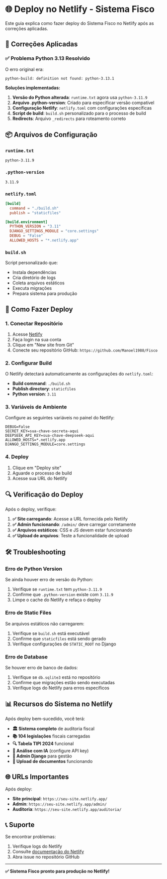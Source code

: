 # 🌐 Deploy no Netlify - Sistema Fisco

Este guia explica como fazer deploy do Sistema Fisco no Netlify após as correções aplicadas.

## 🔧 Correções Aplicadas

### ✅ Problema Python 3.13 Resolvido

O erro original era:
```
python-build: definition not found: python-3.13.1
```

**Soluções implementadas:**

1. **Versão do Python alterada**: `runtime.txt` agora usa `python-3.11.9`
2. **Arquivo .python-version**: Criado para especificar versão compatível
3. **Configuração Netlify**: `netlify.toml` com configurações específicas
4. **Script de build**: `build.sh` personalizado para o processo de build
5. **Redirects**: Arquivo `_redirects` para roteamento correto

## 📦 Arquivos de Configuração

### `runtime.txt`
```
python-3.11.9
```

### `.python-version`
```
3.11.9
```

### `netlify.toml`
```toml
[build]
  command = "./build.sh"
  publish = "staticfiles"

[build.environment]
  PYTHON_VERSION = "3.11"
  DJANGO_SETTINGS_MODULE = "core.settings"
  DEBUG = "False"
  ALLOWED_HOSTS = "*.netlify.app"
```

### `build.sh`
Script personalizado que:
- Instala dependências
- Cria diretório de logs
- Coleta arquivos estáticos
- Executa migrações
- Prepara sistema para produção

## 🚀 Como Fazer Deploy

### 1. Conectar Repositório
1. Acesse [Netlify](https://netlify.com)
2. Faça login na sua conta
3. Clique em "New site from Git"
4. Conecte seu repositório GitHub: `https://github.com/Manoel1988/Fisco`

### 2. Configurar Build
O Netlify detectará automaticamente as configurações do `netlify.toml`:
- **Build command**: `./build.sh`
- **Publish directory**: `staticfiles`
- **Python version**: `3.11`

### 3. Variáveis de Ambiente
Configure as seguintes variáveis no painel do Netlify:

```env
DEBUG=False
SECRET_KEY=sua-chave-secreta-aqui
DEEPSEEK_API_KEY=sua-chave-deepseek-aqui
ALLOWED_HOSTS=*.netlify.app
DJANGO_SETTINGS_MODULE=core.settings
```

### 4. Deploy
1. Clique em "Deploy site"
2. Aguarde o processo de build
3. Acesse sua URL do Netlify

## 🔍 Verificação do Deploy

Após o deploy, verifique:

1. **✅ Site carregando**: Acesse a URL fornecida pelo Netlify
2. **✅ Admin funcionando**: `/admin/` deve carregar corretamente
3. **✅ Arquivos estáticos**: CSS e JS devem estar funcionando
4. **✅ Upload de arquivos**: Teste a funcionalidade de upload

## 🛠️ Troubleshooting

### Erro de Python Version
Se ainda houver erro de versão do Python:
1. Verifique se `runtime.txt` tem `python-3.11.9`
2. Confirme que `.python-version` existe com `3.11.9`
3. Limpe o cache do Netlify e refaça o deploy

### Erro de Static Files
Se arquivos estáticos não carregarem:
1. Verifique se `build.sh` está executável
2. Confirme que `staticfiles` está sendo gerado
3. Verifique configurações de `STATIC_ROOT` no Django

### Erro de Database
Se houver erro de banco de dados:
1. Verifique se `db.sqlite3` está no repositório
2. Confirme que migrações estão sendo executadas
3. Verifique logs do Netlify para erros específicos

## 📊 Recursos do Sistema no Netlify

Após deploy bem-sucedido, você terá:

- **🏛️ Sistema completo** de auditoria fiscal
- **📚 104 legislações** fiscais carregadas
- **🔍 Tabela TIPI 2024** funcional
- **🤖 Análise com IA** (configure API key)
- **🔐 Admin Django** para gestão
- **📄 Upload de documentos** funcionando

## 🌐 URLs Importantes

Após deploy:
- **Site principal**: `https://seu-site.netlify.app/`
- **Admin**: `https://seu-site.netlify.app/admin/`
- **Auditoria**: `https://seu-site.netlify.app/auditoria/`

## 📞 Suporte

Se encontrar problemas:
1. Verifique logs do Netlify
2. Consulte [documentação do Netlify](https://docs.netlify.com/)
3. Abra issue no repositório GitHub

---

**✅ Sistema Fisco pronto para produção no Netlify!** 